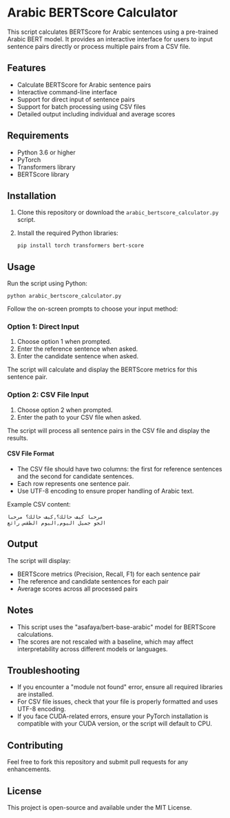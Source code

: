 # Arabic BERTScore Calculator

This script calculates BERTScore for Arabic sentences using a pre-trained Arabic BERT model. It provides an interactive interface for users to input sentence pairs directly or process multiple pairs from a CSV file.

## Features

- Calculate BERTScore for Arabic sentence pairs
- Interactive command-line interface
- Support for direct input of sentence pairs
- Support for batch processing using CSV files
- Detailed output including individual and average scores

## Requirements

- Python 3.6 or higher
- PyTorch
- Transformers library
- BERTScore library

## Installation

1. Clone this repository or download the `arabic_bertscore_calculator.py` script.

2. Install the required Python libraries:

   ```
   pip install torch transformers bert-score
   ```

## Usage

Run the script using Python:

```
python arabic_bertscore_calculator.py
```

Follow the on-screen prompts to choose your input method:

### Option 1: Direct Input

1. Choose option 1 when prompted.
2. Enter the reference sentence when asked.
3. Enter the candidate sentence when asked.

The script will calculate and display the BERTScore metrics for this sentence pair.

### Option 2: CSV File Input

1. Choose option 2 when prompted.
2. Enter the path to your CSV file when asked.

The script will process all sentence pairs in the CSV file and display the results.

#### CSV File Format

- The CSV file should have two columns: the first for reference sentences and the second for candidate sentences.
- Each row represents one sentence pair.
- Use UTF-8 encoding to ensure proper handling of Arabic text.

Example CSV content:

```
مرحبا كيف حالك؟,كيف حالك؟ مرحبا
الجو جميل اليوم,اليوم الطقس رائع
```

## Output

The script will display:

- BERTScore metrics (Precision, Recall, F1) for each sentence pair
- The reference and candidate sentences for each pair
- Average scores across all processed pairs

## Notes

- This script uses the "asafaya/bert-base-arabic" model for BERTScore calculations.
- The scores are not rescaled with a baseline, which may affect interpretability across different models or languages.

## Troubleshooting

- If you encounter a "module not found" error, ensure all required libraries are installed.
- For CSV file issues, check that your file is properly formatted and uses UTF-8 encoding.
- If you face CUDA-related errors, ensure your PyTorch installation is compatible with your CUDA version, or the script will default to CPU.

## Contributing

Feel free to fork this repository and submit pull requests for any enhancements.

## License

This project is open-source and available under the MIT License.
